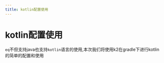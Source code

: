 ```yaml
---
title: kotlin配置使用
---
```


# kotlin配置使用
`eq`不但支持java也支持`kotlin`语言的使用,本次我们将使用k2在gradle下进行kotlin的简单的配置和使用



<!-- ## 创建koltin项目
### 添加依赖

`build.gradle`文件

```gradle
plugins {
    id 'org.jetbrains.kotlin.jvm' version '2.0.21'
}

group = 'com.easy-query'
version = '1.0-SNAPSHOT'

repositories {
    mavenCentral()
}

dependencies {
    implementation "com.easy-query:sql-api-proxy:2.4.14"
    implementation "com.easy-query:sql-mysql:2.4.14"
    implementation "com.zaxxer:HikariCP:3.3.1"
    implementation "com.mysql:mysql-connector-j:9.2.0"


    annotationProcessor "com.easy-query:sql-ksp-processor:2.4.14"
    testImplementation 'org.jetbrains.kotlin:kotlin-test'
}

test {
    useJUnitPlatform()
}
kotlin {
    jvmToolchain(17)
}
``` -->